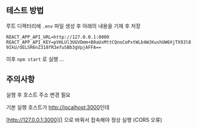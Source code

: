 ## 테스트 방법

루트 디렉터리에 `.env` 파일 생성 후 아래의 내용을 기재 후 저장

`REACT_APP_API_URL=http://127.0.0.1:8000`
`REACT_APP_API_KEY=pVHLUl3UGVDmm+B0aUxMttCQnoCePxtWLb4WJKushUW6XjTX93l89IkU/dELSR6nZ318fR3efuSBb3gVpjAFFA==`

이후 ```npm start``` 로 실행 ...
## 주의사항

실행 후 호스트 주소 변경 필요 

기본 실행 호스트가 [http://localhost:3000]()인데 

[http://127.0.0.1:3000]() 으로 바꿔서 접속해야 정상 실행 (CORS 오류)